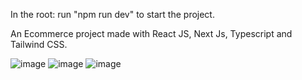 In the root: run "npm run dev" to start the project.

An Ecommerce project made with React JS, Next Js, Typescript and Tailwind CSS.

![image](https://user-images.githubusercontent.com/55358204/198892628-19d988a4-d26c-4f6d-982a-0e1411415749.png)
![image](https://user-images.githubusercontent.com/55358204/198892641-c13f2d38-57ed-4b94-8e5a-5e2231769416.png)
![image](https://user-images.githubusercontent.com/55358204/198892646-78bdd463-60da-4638-ac0c-efd99a4c2856.png)
